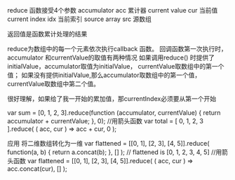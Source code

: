 reduce 函数接受4个参数
accumulator acc 累计器
current value cur 当前值
current index idx 当前索引
source array src 源数组

返回值是函数累计处理的结果

reduce为数组中的每一个元素依次执行callback 函数。
回调函数第一次执行时，accumulator 和currentValue的取值有两种情况
如果调用reduce() 时提供了initialValue，accumulator取值为initialValue，
currentValue取数组中的第一个值；
如果没有提供initialValue,那么accumulator取数组中的第一个值，currentValue取数组中第二个值。

很好理解，如果给了我一开始的累加值，那currentIndex必须要从第一个开始

var sum = [0, 1, 2, 3].reduce(function (accumulator, currentValue) {
  return accumulator + currentValue;
}, 0);
//用箭头函数
var total = [ 0, 1, 2, 3 ].reduce(
  ( acc, cur ) => acc + cur,
  0
);


应用 将二维数组转化为一维
var flattened = [[0, 1], [2, 3], [4, 5]].reduce(
  function(a, b) {
    return a.concat(b);
  },
  []
);
// flattened is [0, 1, 2, 3, 4, 5]
//用箭头函数
var flattened = [[0, 1], [2, 3], [4, 5]].reduce(
 ( acc, cur ) => acc.concat(cur),
 []
);

